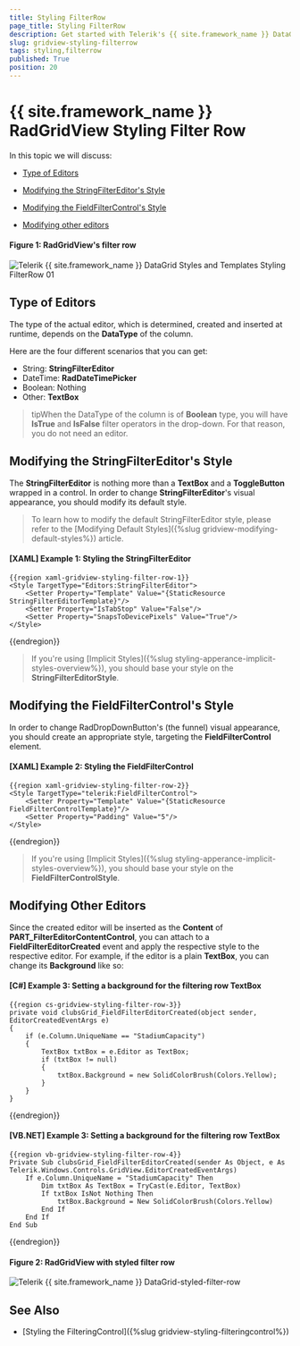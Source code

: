 ```yaml
---
title: Styling FilterRow
page_title: Styling FilterRow
description: Get started with Telerik's {{ site.framework_name }} DataGrid and learn how to style the FilterRow element.
slug: gridview-styling-filterrow
tags: styling,filterrow
published: True
position: 20
---
```


# {{ site.framework_name }} RadGridView Styling Filter Row

In this topic we will discuss:

* [Type of Editors](#type-of-editors)

* [Modifying the StringFilterEditor's Style](#modifying-the-strinfiltereditors-style)

* [Modifying the FieldFilterControl's Style](#modifying-the-fieldfiltercontrols-style)

* [Modifying other editors](#modifying-other-editors)

#### __Figure 1: RadGridView's filter row__

![Telerik {{ site.framework_name }} DataGrid Styles and Templates Styling FilterRow 01](images/RadGridView_Styles_and_Templates_Styling_FilterRow_01.PNG)

## Type of Editors

The type of the actual editor, which is determined, created and inserted at runtime, depends on the __DataType__ of the column.

Here are the four different scenarios that you can get:

* String: __StringFilterEditor__
* DateTime: __RadDateTimePicker__
* Boolean: Nothing
* Other: __TextBox__

>tipWhen the DataType of the column is of __Boolean__ type, you will have **IsTrue** and **IsFalse** filter operators in the drop-down. For that reason, you do not need an editor.
      
## Modifying the StringFilterEditor's Style

The __StringFilterEditor__ is nothing more than a __TextBox__ and a __ToggleButton__ wrapped in a control. In order to change __StringFilterEditor__'s visual appearance, you should modify its default style.

>To learn how to modify the default StringFilterEditor style, please refer to the [Modifying Default Styles]({%slug gridview-modifying-default-styles%}) article.

#### __[XAML] Example 1: Styling the StringFilterEditor__

	{{region xaml-gridview-styling-filter-row-1}}
	<Style TargetType="Editors:StringFilterEditor">
	    <Setter Property="Template" Value="{StaticResource StringFilterEditorTemplate}"/>
	    <Setter Property="IsTabStop" Value="False"/>
	    <Setter Property="SnapsToDevicePixels" Value="True"/>
	</Style>
{{endregion}}

>If you're using [Implicit Styles]({%slug styling-apperance-implicit-styles-overview%}), you should base your style on the __StringFilterEditorStyle__.
          
## Modifying the FieldFilterControl's Style

In order to change RadDropDownButton's (the funnel) visual appearance, you should create an appropriate style, targeting the **FieldFilterControl** element.

#### __[XAML] Example 2: Styling the FieldFilterControl__

	{{region xaml-gridview-styling-filter-row-2}}
	<Style TargetType="telerik:FieldFilterControl">
	    <Setter Property="Template" Value="{StaticResource FieldFilterControlTemplate}"/>
	    <Setter Property="Padding" Value="5"/>
	</Style>
{{endregion}}

>If you're using [Implicit Styles]({%slug styling-apperance-implicit-styles-overview%}), you should base your style on the __FieldFilterControlStyle__.

## Modifying Other Editors

Since the created editor will be inserted as the **Content** of __PART_FilterEditorContentControl__, you can attach to a __FieldFilterEditorCreated__ event and apply the respective style to the respective editor. For example, if the editor is a plain __TextBox__, you can change its __Background__ like so:

#### __[C#] Example 3: Setting a background for the filtering row TextBox__

	{{region cs-gridview-styling-filter-row-3}}
	private void clubsGrid_FieldFilterEditorCreated(object sender, EditorCreatedEventArgs e)
	{
	    if (e.Column.UniqueName == "StadiumCapacity")
	    {
	        TextBox txtBox = e.Editor as TextBox;
	        if (txtBox != null)
	        {
	            txtBox.Background = new SolidColorBrush(Colors.Yellow);
	        }
	    }
	}
{{endregion}}

#### __[VB.NET] Example 3: Setting a background for the filtering row TextBox__

	{{region vb-gridview-styling-filter-row-4}}
	Private Sub clubsGrid_FieldFilterEditorCreated(sender As Object, e As Telerik.Windows.Controls.GridView.EditorCreatedEventArgs)
	    If e.Column.UniqueName = "StadiumCapacity" Then
	        Dim txtBox As TextBox = TryCast(e.Editor, TextBox)
	        If txtBox IsNot Nothing Then
	            txtBox.Background = New SolidColorBrush(Colors.Yellow)
	        End If
	    End If
	End Sub
{{endregion}}

#### __Figure 2: RadGridView with styled filter row__

![Telerik {{ site.framework_name }} DataGrid-styled-filter-row](images/gridview-styled-filter-row.png)

## See Also

 * [Styling the FilteringControl]({%slug gridview-styling-filteringcontrol%})
